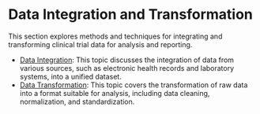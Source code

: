 # Data Integration and Transformation

This section explores methods and techniques for integrating and transforming clinical trial data for analysis and reporting.

- [Data Integration](DataIntegration.md): This topic discusses the integration of data from various sources, such as electronic health records and laboratory systems, into a unified dataset.
- [Data Transformation](DataTransformation.md): This topic covers the transformation of raw data into a format suitable for analysis, including data cleaning, normalization, and standardization.
